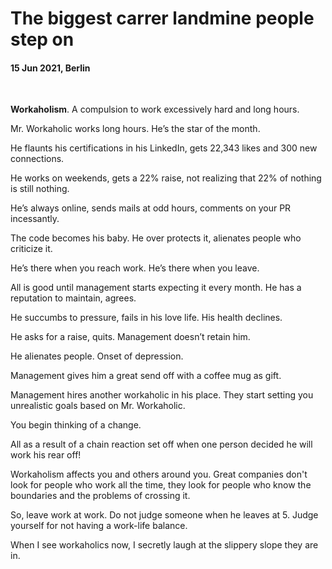 # The biggest carrer landmine people step on

#### 15 Jun 2021, Berlin

&nbsp;

**Workaholism**. A compulsion to work excessively hard and long hours.

Mr. Workaholic works long hours. He’s the star of the month.

He flaunts his certifications in his LinkedIn, gets 22,343 likes and 300 new connections.

He works on weekends, gets a 22% raise, not realizing that 22% of nothing is still nothing.

He’s always online, sends mails at odd hours, comments on your PR incessantly.

The code becomes his baby. He over protects it, alienates people who criticize it.

He’s there when you reach work. He’s there when you leave.

All is good until management starts expecting it every month. He has a reputation to maintain, agrees.

He succumbs to pressure, fails in his love life. His health declines.

He asks for a raise, quits. Management doesn’t retain him.

He alienates people. Onset of depression.

Management gives him a great send off with a coffee mug as gift.

Management hires another workaholic in his place. They start setting you unrealistic goals based on Mr. Workaholic.

You begin thinking of a change.

All as a result of a chain reaction set off when one person decided he will work his rear off!

Workaholism affects you and others around you. Great companies don't look for people who work all the time, they look for people who know the boundaries and the problems of crossing it.

So, leave work at work. Do not judge someone when he leaves at 5. Judge yourself for not having a work-life balance.

When I see workaholics now, I secretly laugh at the slippery slope they are in.

&nbsp;
